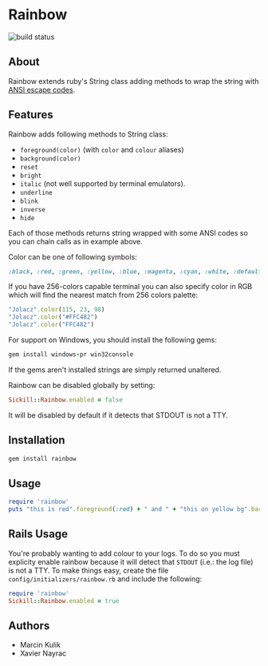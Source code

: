 Rainbow
=======

![build status](https://secure.travis-ci.org/sickill/rainbow.png)

About
-----

Rainbow extends ruby's String class adding methods to wrap the string with [ANSI escape codes](http://en.wikipedia.org/wiki/ANSI_escape_code).

Features
--------

Rainbow adds following methods to String class:

* `foreground(color)` (with `color` and `colour` aliases)
* `background(color)`
* `reset`
* `bright`
* `italic` (not well supported by terminal emulators).
* `underline`
* `blink`
* `inverse`
* `hide`

Each of those methods returns string wrapped with some ANSI codes so you can chain calls as in example above.

Color can be one of following symbols:

``` ruby
:black, :red, :green, :yellow, :blue, :magenta, :cyan, :white, :default
```

If you have 256-colors capable terminal you can also specify color in RGB which will find the nearest match from 256 colors palette: 

```ruby
"Jolacz".color(115, 23, 98)
"Jolacz".color("#FFC482")
"Jolacz".color("FFC482")
```

For support on Windows, you should install the following gems:

```ruby
gem install windows-pr win32console
```

If the gems aren't installed strings are simply returned unaltered.

Rainbow can be disabled globally by setting:

```ruby
Sickill::Rainbow.enabled = false
```

It will be disabled by default if it detects that STDOUT is not a TTY.

Installation
------------

```ruby
gem install rainbow
```

Usage
-----

```ruby
require 'rainbow'
puts "this is red".foreground(:red) + " and " + "this on yellow bg".background(:yellow) + " and " + "even bright underlined!".underline.bright
```

Rails Usage
-----------

You're probably wanting to add colour to your logs. To do so you must explicity enable rainbow because it will detect that `STDOUT` (i.e.: the log file) is not a TTY.
To make things easy, create the file `config/initializers/rainbow.rb` and include the following:

```ruby
require 'rainbow'
Sickill::Rainbow.enabled = true
```

Authors
-------

* Marcin Kulik
* Xavier Nayrac

